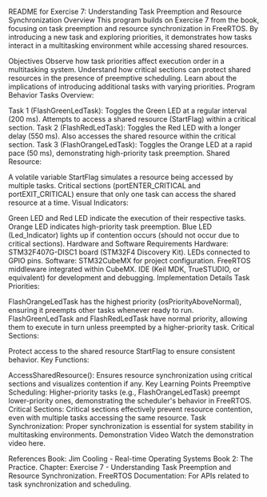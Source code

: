 README for Exercise 7: Understanding Task Preemption and Resource Synchronization
Overview
This program builds on Exercise 7 from the book, focusing on task preemption and resource synchronization in FreeRTOS. By introducing a new task and exploring priorities, it demonstrates how tasks interact in a multitasking environment while accessing shared resources.

Objectives
Observe how task priorities affect execution order in a multitasking system.
Understand how critical sections can protect shared resources in the presence of preemptive scheduling.
Learn about the implications of introducing additional tasks with varying priorities.
Program Behavior
Tasks Overview:

Task 1 (FlashGreenLedTask):
Toggles the Green LED at a regular interval (200 ms).
Attempts to access a shared resource (StartFlag) within a critical section.
Task 2 (FlashRedLedTask):
Toggles the Red LED with a longer delay (550 ms).
Also accesses the shared resource within the critical section.
Task 3 (FlashOrangeLedTask):
Toggles the Orange LED at a rapid pace (50 ms), demonstrating high-priority task preemption.
Shared Resource:

A volatile variable StartFlag simulates a resource being accessed by multiple tasks.
Critical sections (portENTER_CRITICAL and portEXIT_CRITICAL) ensure that only one task can access the shared resource at a time.
Visual Indicators:

Green LED and Red LED indicate the execution of their respective tasks.
Orange LED indicates high-priority task preemption.
Blue LED (Led_Indicator) lights up if contention occurs (should not occur due to critical sections).
Hardware and Software Requirements
Hardware:
STM32F407G-DISC1 board (STM32F4 Discovery Kit).
LEDs connected to GPIO pins.
Software:
STM32CubeMX for project configuration.
FreeRTOS middleware integrated within CubeMX.
IDE (Keil MDK, TrueSTUDIO, or equivalent) for development and debugging.
Implementation Details
Task Priorities:

FlashOrangeLedTask has the highest priority (osPriorityAboveNormal), ensuring it preempts other tasks whenever ready to run.
FlashGreenLedTask and FlashRedLedTask have normal priority, allowing them to execute in turn unless preempted by a higher-priority task.
Critical Sections:

Protect access to the shared resource StartFlag to ensure consistent behavior.
Key Functions:

AccessSharedResource(): Ensures resource synchronization using critical sections and visualizes contention if any.
Key Learning Points
Preemptive Scheduling:
Higher-priority tasks (e.g., FlashOrangeLedTask) preempt lower-priority ones, demonstrating the scheduler's behavior in FreeRTOS.
Critical Sections:
Critical sections effectively prevent resource contention, even with multiple tasks accessing the same resource.
Task Synchronization:
Proper synchronization is essential for system stability in multitasking environments.
Demonstration Video
Watch the demonstration video here.

References
Book: Jim Cooling - Real-time Operating Systems Book 2: The Practice.
Chapter: Exercise 7 - Understanding Task Preemption and Resource Synchronization.
FreeRTOS Documentation: For APIs related to task synchronization and scheduling.